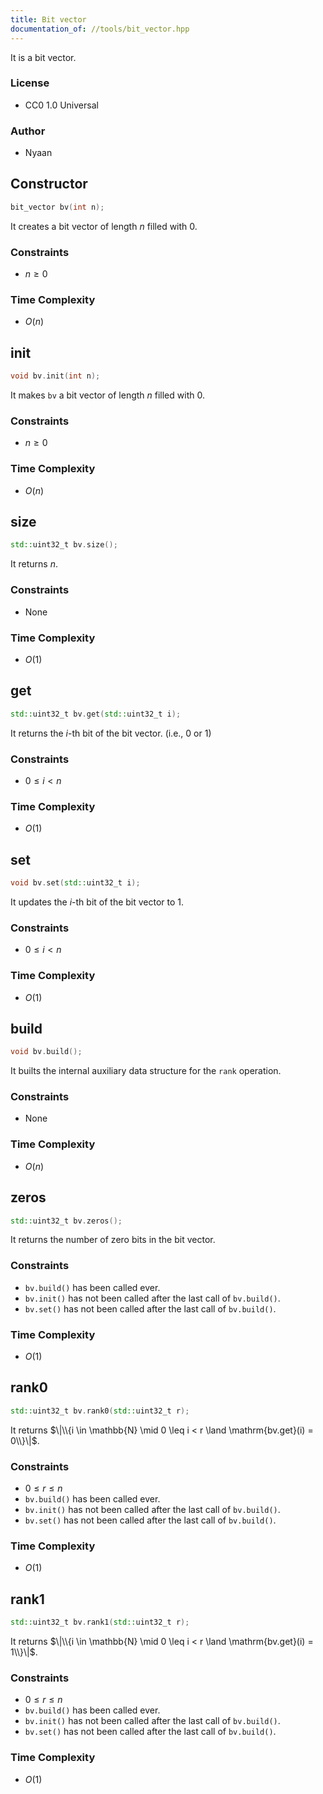 ```yaml
---
title: Bit vector
documentation_of: //tools/bit_vector.hpp
---
```


It is a bit vector.

### License
- CC0 1.0 Universal

### Author
- Nyaan

## Constructor
```cpp
bit_vector bv(int n);
```

It creates a bit vector of length $n$ filled with $0$.

### Constraints
- $n \geq 0$

### Time Complexity
- $O(n)$

## init
```cpp
void bv.init(int n);
```

It makes `bv` a bit vector of length $n$ filled with $0$.

### Constraints
- $n \geq 0$

### Time Complexity
- $O(n)$

## size
```cpp
std::uint32_t bv.size();
```

It returns $n$.

### Constraints
- None

### Time Complexity
- $O(1)$

## get
```cpp
std::uint32_t bv.get(std::uint32_t i);
```

It returns the $i$-th bit of the bit vector. (i.e., $0$ or $1$)

### Constraints
- $0 \leq i < n$

### Time Complexity
- $O(1)$

## set
```cpp
void bv.set(std::uint32_t i);
```

It updates the $i$-th bit of the bit vector to $1$.

### Constraints
- $0 \leq i < n$

### Time Complexity
- $O(1)$

## build
```cpp
void bv.build();
```

It builts the internal auxiliary data structure for the `rank` operation.

### Constraints
- None

### Time Complexity
- $O(n)$

## zeros
```cpp
std::uint32_t bv.zeros();
```

It returns the number of zero bits in the bit vector.

### Constraints
- `bv.build()` has been called ever.
- `bv.init()` has not been called after the last call of `bv.build()`.
- `bv.set()` has not been called after the last call of `bv.build()`.

### Time Complexity
- $O(1)$

## rank0
```cpp
std::uint32_t bv.rank0(std::uint32_t r);
```

It returns $\|\\{i \in \mathbb{N} \mid 0 \leq i < r \land \mathrm{bv.get}(i) = 0\\}\|$.

### Constraints
- $0 \leq r \leq n$
- `bv.build()` has been called ever.
- `bv.init()` has not been called after the last call of `bv.build()`.
- `bv.set()` has not been called after the last call of `bv.build()`.

### Time Complexity
- $O(1)$

## rank1
```cpp
std::uint32_t bv.rank1(std::uint32_t r);
```

It returns $\|\\{i \in \mathbb{N} \mid 0 \leq i < r \land \mathrm{bv.get}(i) = 1\\}\|$.

### Constraints
- $0 \leq r \leq n$
- `bv.build()` has been called ever.
- `bv.init()` has not been called after the last call of `bv.build()`.
- `bv.set()` has not been called after the last call of `bv.build()`.

### Time Complexity
- $O(1)$

